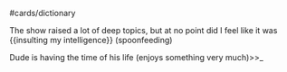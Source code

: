 #cards/dictionary 

The show raised a lot of deep topics, but at no point did I feel like it was {{insulting my intelligence}} (spoonfeeding) 

Dude is having the time of his life (enjoys something very much)>>_ <!--SR:!2024-02-09,14,290-->